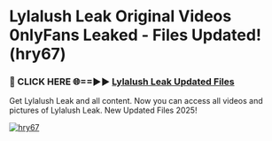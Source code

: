 # Lylalush Leak Original Videos 0nlyFans Leaked - Files Updated! (hry67)

<h3>🔴 CLICK HERE 🌐==►► <a href="https://tinyurl.com/4seja8ks" rel="nofollow">Lylalush Leak Updated Files</a></h3>

Get Lylalush Leak and all content. Now you can access all videos and pictures of Lylalush Leak. New Updated Files 2025!

[![hry67](https://i.imgur.com/EWjZXRe.gif)](https://tinyurl.com/4seja8ks)
